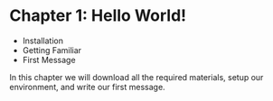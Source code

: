 # Chapter 1: Hello World!

 * Installation
 * Getting Familiar
 * First Message

In this chapter we will download all the required materials, setup our environment, and write our first message.
